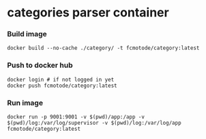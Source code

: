 # categories parser container

### Build image
```
docker build --no-cache ./category/ -t fcmotode/category:latest
```

### Push to docker hub
```
docker login # if not logged in yet
docker push fcmotode/category:latest
```

### Run image
```
docker run -p 9001:9001 -v $(pwd)/app:/app -v $(pwd)/log:/var/log/supervisor -v $(pwd)/log:/var/log/app fcmotode/category:latest
```
